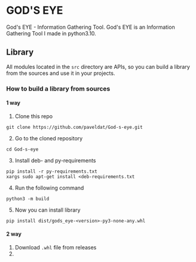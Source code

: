# GOD'S EYE
God's EYE - Information Gathering Tool.
God's EYE is an Information Gathering Tool I made in python3.10.

## Library
All modules located in the `src` directory are APIs, so you can build a library from the sources and use it in your projects.

### How to build a library from sources
#### 1 way
1) Clone this repo
```shell
git clone https://github.com/paveldat/God-s-eye.git
```
2) Go to the cloned repository
```shell
cd God-s-eye
```
3) Install deb- and py-requirements
```shell
pip install -r py-requirements.txt
xargs sudo apt-get install <deb-requirements.txt
```
4) Run the following command
```shell
python3 -m build
```
5) Now you can install library
```shell
pip install dist/gods_eye-<version>-py3-none-any.whl
```

#### 2 way
1) Download `.whl` file from releases
2) 